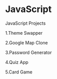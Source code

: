 # JavaScript

JavaScript Projects

1.Theme Swapper

2.Google Map Clone

3.Password Generator

4.Quiz App

5.Card Game
